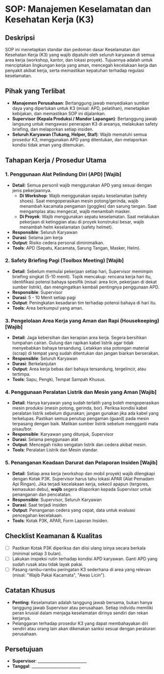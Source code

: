 # SOP: Manajemen Keselamatan dan Kesehatan Kerja (K3)

## Deskripsi
SOP ini menetapkan standar dan pedoman dasar Keselamatan dan Kesehatan Kerja (K3) yang wajib dipatuhi oleh seluruh karyawan di semua area kerja (workshop, kantor, dan lokasi proyek). Tujuannya adalah untuk menciptakan lingkungan kerja yang aman, mencegah kecelakaan kerja dan penyakit akibat kerja, serta memastikan kepatuhan terhadap regulasi keselamatan.

## Pihak yang Terlibat
- **Manajemen Perusahaan**: Bertanggung jawab menyediakan sumber daya yang diperlukan untuk K3 (misal: APD, pelatihan), menetapkan kebijakan, dan memastikan SOP ini dijalankan.
- **Supervisor (Kepala Produksi / Mandor Lapangan)**: Bertanggung jawab langsung untuk mengawasi penerapan K3 di areanya, melakukan safety briefing, dan melaporkan setiap insiden.
- **Seluruh Karyawan (Tukang, Helper, Staf)**: Wajib mematuhi semua prosedur K3, menggunakan APD yang ditentukan, dan melaporkan kondisi tidak aman yang ditemukan.

## Tahapan Kerja / Prosedur Utama

### 1. Penggunaan Alat Pelindung Diri (APD) [Wajib]
   - **Detail**: Semua personil wajib menggunakan APD yang sesuai dengan jenis pekerjaannya.
     - **Di Workshop**: Wajib menggunakan sepatu keselamatan (safety shoes). Saat mengoperasikan mesin potong/gerinda, wajib menambah kacamata pengaman (goggles) dan sarung tangan. Saat mengamplas atau mengecat, wajib menambah masker.
     - **Di Proyek**: Wajib menggunakan sepatu keselamatan. Saat melakukan pekerjaan di ketinggian atau di proyek konstruksi besar, wajib menambah helm keselamatan (safety helmet).
   - **Responsible**: Seluruh Karyawan
   - **Durasi**: Selama jam kerja
   - **Output**: Risiko cedera personal diminimalkan.
   - **Tools**: APD (Sepatu, Kacamata, Sarung Tangan, Masker, Helm).

### 2. Safety Briefing Pagi (Toolbox Meeting) [Wajib]
   - **Detail**: Sebelum memulai pekerjaan setiap hari, Supervisor memimpin briefing singkat (5-10 menit). Topik mencakup: rencana kerja hari itu, identifikasi potensi bahaya spesifik (misal: area licin, pekerjaan di dekat sumber listrik), dan mengingatkan kembali pentingnya penggunaan APD.
   - **Responsible**: Supervisor
   - **Durasi**: 5 - 10 Menit setiap pagi
   - **Output**: Peningkatan kesadaran tim terhadap potensi bahaya di hari itu.
   - **Tools**: Area berkumpul yang aman.

### 3. Pengelolaan Area Kerja yang Aman dan Rapi (Housekeeping) [Wajib]
   - **Detail**: Jaga kebersihan dan kerapian area kerja. Segera bersihkan tumpahan cairan. Gulung dan rapikan kabel listrik agar tidak menyebabkan bahaya tersandung. Letakkan sisa potongan material (scrap) di tempat yang sudah ditentukan dan jangan biarkan berserakan.
   - **Responsible**: Seluruh Karyawan
   - **Durasi**: Berkelanjutan
   - **Output**: Area kerja bebas dari bahaya tersandung, tergelincir, atau tertimpa.
   - **Tools**: Sapu, Pengki, Tempat Sampah Khusus.

### 4. Penggunaan Peralatan Listrik dan Mesin yang Aman [Wajib]
   - **Detail**: Hanya karyawan yang sudah terlatih yang boleh mengoperasikan mesin produksi (mesin potong, gerinda, bor). Periksa kondisi kabel peralatan listrik sebelum digunakan; jangan gunakan jika ada kabel yang terkelupas. Pastikan semua penutup pengaman (guard) pada mesin terpasang dengan baik. Matikan sumber listrik sebelum mengganti mata pisau/bor.
   - **Responsible**: Karyawan yang ditunjuk, Supervisor
   - **Durasi**: Selama penggunaan alat
   - **Output**: Mencegah risiko sengatan listrik dan cedera akibat mesin.
   - **Tools**: Peralatan Listrik dan Mesin standar.

### 5. Penanganan Keadaan Darurat dan Pelaporan Insiden [Wajib]
   - **Detail**: Setiap area kerja (workshop dan mobil proyek) wajib dilengkapi dengan Kotak P3K. Supervisor harus tahu lokasi APAR (Alat Pemadam Api Ringan). Jika terjadi kecelakaan kerja, sekecil apapun (tergores, kemasukan debu), **wajib** segera dilaporkan kepada Supervisor untuk penanganan dan pencatatan.
   - **Responsible**: Supervisor, Seluruh Karyawan
   - **Durasi**: Saat terjadi insiden
   - **Output**: Penanganan cedera yang cepat, data untuk evaluasi pencegahan kecelakaan.
   - **Tools**: Kotak P3K, APAR, Form Laporan Insiden.

## Checklist Keamanan & Kualitas
- [ ] Pastikan Kotak P3K diperiksa dan diisi ulang isinya secara berkala (minimal setiap 3 bulan).
- [ ] Lakukan inspeksi rutin terhadap kondisi APD karyawan. Ganti APD yang sudah rusak atau tidak layak pakai.
- [ ] Pasang rambu-rambu peringatan K3 sederhana di area yang relevan (misal: "Wajib Pakai Kacamata", "Awas Licin").

## Catatan Khusus
- **Penting**: Keselamatan adalah tanggung jawab bersama, bukan hanya tanggung jawab Supervisor atau perusahaan. Setiap individu memiliki peran krusial dalam menjaga keselamatan dirinya sendiri dan rekan kerjanya.
- Pelanggaran terhadap prosedur K3 yang dapat membahayakan diri sendiri atau orang lain akan dikenakan sanksi sesuai dengan peraturan perusahaan.

## Persetujuan
- **Supervisor**: _________________________
- **Tanggal**: _________________________
